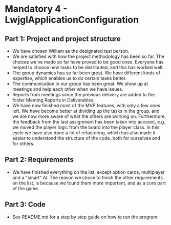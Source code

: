# Mandatory 4 - LwjglApplicationConfiguration

## Part 1: Project and project structure
- We have chosen William as the designated test person. 
- We are satisfied with how the project methodology has been so far. The choices we've made so far have proved to be good ones. 
Everyone has helped to choose new tasks to be distributed, and this has worked well.
- The group dynamics has so far been great. We have different kinds of expertise, which enables us to do certain tasks better.
- The communication in our group has been great. We show up at meetings and help each other when we have issues. 
- Reports from meetings since the previous delivery are added to the folder Meeting Reports in Deliverables.
- We have now finished most of the MVP features, with only a few ones left. 
We have become better at dividing up the tasks in the group, and we are now more aware of what the others are working on. 
Furthermore, the feedback from the last assignment has been taken into account, e.g. we moved the player logic from the board into the player class.
In this cycle we have also done a lot of refactoring, which has also made it easier to understand the structure of the code, both for ourselves and for others.


## Part 2: Requirements
- We have finished everything on the list, except option cards, multiplayer and a "smart" AI.
The reason we chose to finish the other requirements on the list, is because we found them more important, and as a core part of the game. 


    
## Part 3: Code
- See README.md for a step by step guide on how to run the program.